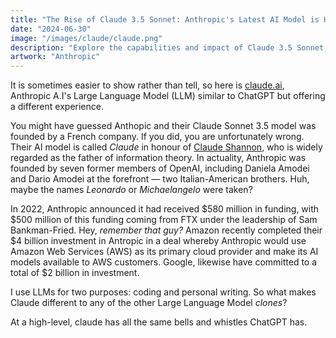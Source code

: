```yaml
---
title: "The Rise of Claude 3.5 Sonnet: Anthropic's Latest AI Model is Here to Stay"
date: "2024-06-30"
image: "/images/claude/claude.png"
description: "Explore the capabilities and impact of Claude 3.5 Sonnet, Anthropic's newest AI language model. Learn how this advanced LLM is changing the landscape of artificial intelligence and its potential applications across various industries."
artwork: "Anthropic"
---
```


It is sometimes easier to show rather than tell, so here is [claude.ai](https://claude.ai/), Anthropic A.I's Large
Language Model (LLM) similar to ChatGPT but offering a different experience.

You might have guessed Anthopic and their Claude Sonnet 3.5 model was founded by a French company. If you did, you are
unfortunately wrong.
Their AI model is called _Claude_ in honour of [Claude Shannon](https://en.wikipedia.org/wiki/Claude_Shannon), who is
widely regarded as the father of information theory.
In actuality, Anthropic was founded by seven former members of OpenAI, including Daniela Amodei and Dario Amodei at the
forefront &mdash; two Italian-American brothers.
Huh, maybe the names _Leonardo_ or _Michaelangelo_ were taken?

In 2022, Anthropic announced it had received $580 million in funding, with $500 million of this funding coming from FTX
under the leadership of Sam Bankman-Fried.
Hey, _remember that guy?_ Amazon recently completed their $4 billion investment in Antropic in a deal whereby Anthropic
would use Amazon Web Services (AWS) as its primary cloud provider and make its AI models available to AWS customers.
Google, likewise have committed to a total of $2 billion in investment.

I use LLMs for two purposes: coding and personal writing. So what makes Claude different to any of the other Large
Language Model _clones_?

At a high-level, claude has all the same bells and whistles ChatGPT has.



